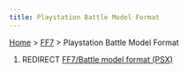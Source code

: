 ```yaml
---
title: Playstation Battle Model Format
---
```


[Home](../Main%20Page.md.md) > [FF7](../FF7.md) > Playstation Battle Model Format

1.  REDIRECT [FF7/Battle model format (PSX)][]

  [FF7/Battle model format (PSX)]: Battle%20model%20format%20(PSX).md
    "wikilink"
